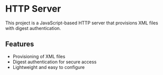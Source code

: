 # HTTP Server

This project is a JavaScript-based HTTP server that provisions XML files with digest authentication.

## Features

- Provisioning of XML files
- Digest authentication for secure access
- Lightweight and easy to configure